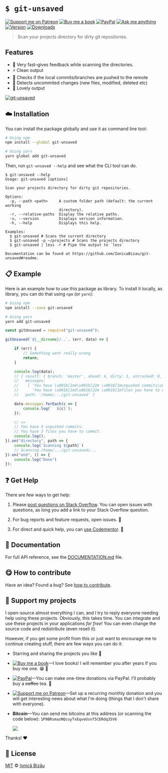<!-- Please do not edit this file. Edit the `blah` field in the `package.json` instead. If in doubt, open an issue. -->


# `$ git-unsaved`

 [![Support me on Patreon][badge_patreon]][patreon] [![Buy me a book][badge_amazon]][amazon] [![PayPal][badge_paypal_donate]][paypal-donations] [![Ask me anything](https://img.shields.io/badge/ask%20me-anything-1abc9c.svg)](https://github.com/IonicaBizau/ama) [![Version](https://img.shields.io/npm/v/git-unsaved.svg)](https://www.npmjs.com/package/git-unsaved) [![Downloads](https://img.shields.io/npm/dt/git-unsaved.svg)](https://www.npmjs.com/package/git-unsaved)

> Scan your projects directory for dirty git repositories.

## Features


 - :rocket: Very fast–gives feedback while scanning the directories.
 - :zap: Clean output
 - :tokyo_tower: Checks if the local commits/branches are pushed to the remote
 - :eyes: Detects uncommited changes (new files, modified, deleted etc)
 - :dizzy: Lovely output


[![git-unsaved](https://i.imgur.com/2LhUtwg.gif)](#)

## :cloud: Installation

You can install the package globally and use it as command line tool:


```sh
# Using npm
npm install --global git-unsaved

# Using yarn
yarn global add git-unsaved
```


Then, run `git-unsaved --help` and see what the CLI tool can do.


```
$ git-unsaved --help
Usage: git-unsaved [options]

Scan your projects directory for dirty git repositories.

Options:
  -p, --path <path>     A custom folder path (default: the current working
                        directory).
  -r, --relative-paths  Display the relative paths.
  -v, --version         Displays version information.
  -h, --help            Displays this help.

Examples:
  $ git-unsaved # Scans the current directory
  $ git-unsaved -p ~/projects # Scans the projects directory
  $ git-unsaved | less -r # Pipe the output to `less`

Documentation can be found at https://github.com/IonicaBizau/git-unsaved#readme.
```

## :clipboard: Example


Here is an example how to use this package as library. To install it locally, as library, you can do that using `npm` (or `yarn`):

```sh
# Using npm
npm install --save git-unsaved

# Using yarn
yarn add git-unsaved
```



```js
const gitUnsaved = require("git-unsaved");

gitUnsaved(`${__dirname}/..`, (err, data) => {

    if (err) {
        // Something went really wrong
        return;
    }

    console.log(data);
    // { result: { branch: 'master', ahead: 4, dirty: 3, untracked: 0, stashes: 0 },
    //   messages:
    //    [ 'You have \u001b[1m4\u001b[22m \u001b[1munpushed commits\u001b[22m.',
    //      'You have \u001b[1m3\u001b[22m \u001b[1mfiles you have to commit\u001b[22m.' ],
    //   path: '/home/.../git-unsaved' }

    data.messages.forEach(c => {
        console.log(`  ${c}`);
    });

    // =>
    // You have 4 unpushed commits.
    // You have 3 files you have to commit.
    console.log();
}).on("directory", path => {
    console.log(`Scanning ${path}`)
    // Scanning /home/.../git-unsaved/...
}).on("end", () => {
    console.log("Done")
});
```



## :question: Get Help

There are few ways to get help:

 1. Please [post questions on Stack Overflow](https://stackoverflow.com/questions/ask). You can open issues with questions, as long you add a link to your Stack Overflow question.
 2. For bug reports and feature requests, open issues. :bug:

 3. For direct and quick help, you can [use Codementor](https://www.codementor.io/johnnyb). :rocket:



## :memo: Documentation

For full API reference, see the [DOCUMENTATION.md][docs] file.

## :yum: How to contribute
Have an idea? Found a bug? See [how to contribute][contributing].


## :sparkling_heart: Support my projects

I open-source almost everything I can, and I try to reply everyone needing help using these projects. Obviously,
this takes time. You can integrate and use these projects in your applications *for free*! You can even change the source code and redistribute (even resell it).

However, if you get some profit from this or just want to encourage me to continue creating stuff, there are few ways you can do it:

 - Starring and sharing the projects you like :rocket:
 - [![Buy me a book][badge_amazon]][amazon]—I love books! I will remember you after years if you buy me one. :grin: :book:
 - [![PayPal][badge_paypal]][paypal-donations]—You can make one-time donations via PayPal. I'll probably buy a ~~coffee~~ tea. :tea:
 - [![Support me on Patreon][badge_patreon]][patreon]—Set up a recurring monthly donation and you will get interesting news about what I'm doing (things that I don't share with everyone).
 - **Bitcoin**—You can send me bitcoins at this address (or scanning the code below): `1P9BRsmazNQcuyTxEqveUsnf5CERdq35V6`

    ![](https://i.imgur.com/z6OQI95.png)

Thanks! :heart:



## :scroll: License

[MIT][license] © [Ionică Bizău][website]

[badge_patreon]: http://ionicabizau.github.io/badges/patreon.svg
[badge_amazon]: http://ionicabizau.github.io/badges/amazon.svg
[badge_paypal]: http://ionicabizau.github.io/badges/paypal.svg
[badge_paypal_donate]: http://ionicabizau.github.io/badges/paypal_donate.svg
[patreon]: https://www.patreon.com/ionicabizau
[amazon]: http://amzn.eu/hRo9sIZ
[paypal-donations]: https://www.paypal.com/cgi-bin/webscr?cmd=_s-xclick&hosted_button_id=RVXDDLKKLQRJW
[donate-now]: http://i.imgur.com/6cMbHOC.png

[license]: http://showalicense.com/?fullname=Ionic%C4%83%20Biz%C4%83u%20%3Cbizauionica%40gmail.com%3E%20(https%3A%2F%2Fionicabizau.net)&year=2017#license-mit
[website]: https://ionicabizau.net
[contributing]: /CONTRIBUTING.md
[docs]: /DOCUMENTATION.md
